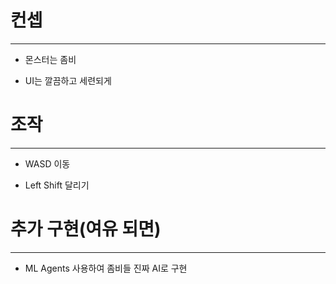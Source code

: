 
# 컨셉
---

- 몬스터는 좀비

- UI는 깔끔하고 세련되게


# 조작
---

- WASD 이동

- Left Shift 달리기


# 추가 구현(여유 되면)
---

- ML Agents 사용하여 좀비들 진짜 AI로 구현

